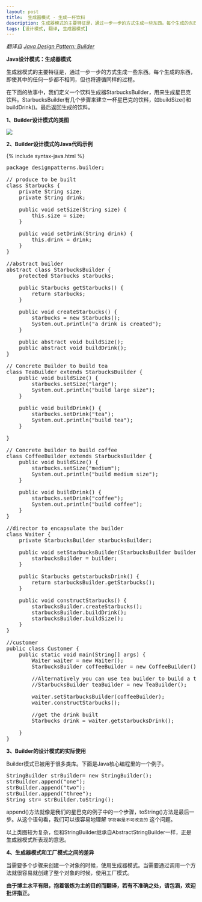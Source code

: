 ```yaml
---
layout: post
title:  生成器模式 - 生成一杯饮料
description: 生成器模式的主要特征是，通过一步一步的方式生成一些东西。每个生成的东西，即使其中的任何一步都不相同，但也将遵循同样的过程。
tags: [设计模式, 翻译, 生成器模式]
---
```


<em>翻译自 <a href="http://www.programcreek.com/2013/02/java-design-pattern-builder/" target="_blank">Java Design Pattern: Builder</a></em>

**Java设计模式：生成器模式**

生成器模式的主要特征是，通过一步一步的方式生成一些东西。每个生成的东西，即使其中的任何一步都不相同，但也将遵循同样的过程。

在下面的故事中，我们定义一个饮料生成器StarbucksBuilder，用来生成星巴克饮料。StarbucksBuilder有几个步骤来建立一杯星巴克的饮料，如buildSize()和buildDrink()。最后返回生成的饮料。

**1、Builder设计模式的类图**

<img src="http://www.programcreek.com/wp-content/uploads/2013/02/builder-design-pattern.png"/>

<!--break-->

**2、Builder设计模式的Java代码示例**

{% include syntax-java.html %}

<pre class="brush: java;">
package designpatterns.builder;
 
// produce to be built
class Starbucks {
	private String size;
	private String drink;
 
	public void setSize(String size) {
		this.size = size;
	}
 
	public void setDrink(String drink) {
		this.drink = drink;
	}
}
 
//abstract builder
abstract class StarbucksBuilder {
	protected Starbucks starbucks;
 
	public Starbucks getStarbucks() {
		return starbucks;
	}
 
	public void createStarbucks() {
		starbucks = new Starbucks();
		System.out.println("a drink is created");
	}
 
	public abstract void buildSize();
	public abstract void buildDrink();
}
 
// Concrete Builder to build tea
class TeaBuilder extends StarbucksBuilder {
	public void buildSize() {
		starbucks.setSize("large");
		System.out.println("build large size");
	}
 
	public void buildDrink() {
		starbucks.setDrink("tea");
		System.out.println("build tea");
	}
 
}
 
// Concrete builder to build coffee
class CoffeeBuilder extends StarbucksBuilder {
	public void buildSize() {
		starbucks.setSize("medium");
		System.out.println("build medium size");
	}
 
	public void buildDrink() {
		starbucks.setDrink("coffee");
		System.out.println("build coffee");
	}
}
 
//director to encapsulate the builder
class Waiter {
	private StarbucksBuilder starbucksBuilder;
 
	public void setStarbucksBuilder(StarbucksBuilder builder) {
		starbucksBuilder = builder;
	}
 
	public Starbucks getstarbucksDrink() {
		return starbucksBuilder.getStarbucks();
	}
 
	public void constructStarbucks() {
		starbucksBuilder.createStarbucks();
		starbucksBuilder.buildDrink();
		starbucksBuilder.buildSize();
	}
}
 
//customer
public class Customer {
	public static void main(String[] args) {
		Waiter waiter = new Waiter();
		StarbucksBuilder coffeeBuilder = new CoffeeBuilder();
 
		//Alternatively you can use tea builder to build a tea
		//StarbucksBuilder teaBuilder = new TeaBuilder();
 
		waiter.setStarbucksBuilder(coffeeBuilder);
		waiter.constructStarbucks();
 
		//get the drink built
		Starbucks drink = waiter.getstarbucksDrink();
 
	}
}
</pre>

**3、Builder的设计模式的实际使用**

Builder模式已被用于很多类库。下面是Java核心编程里的一个例子。

<pre class="brush: java;">
StringBuilder strBuilder= new StringBuilder();
strBuilder.append("one");
strBuilder.append("two");
strBuilder.append("three");
String str= strBuilder.toString();
</pre>

append()方法就像是我们的星巴克的例子中的一个步骤，toString()方法是最后一步。从这个语句看，我们可以很容易地理解 `字符串是不可改变的` 这个问题。

以上类图较为复杂，但和StringBuilder继承自AbstractStringBuilder一样，正是生成器模式所表现的意思。

**4、生成器模式和工厂模式之间的差异**

当需要多个步骤来创建一个对象的时候，使用生成器模式。当需要通过调用一个方法就很容易就创建了整个对象的时候，使用工厂模式。

**由于博主水平有限，抱着锻炼为主的目的而翻译，若有不准确之处，请包涵，欢迎批评指正。**
